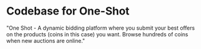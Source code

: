 # Codebase for One-Shot

"One Shot - A dynamic bidding platform where you submit your best offers on the products (coins in this case) you want. Browse hundreds of coins when new auctions are online."
